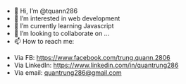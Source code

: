 - 👋 Hi, I’m @tquann286
- 👀 I’m interested in web development
- 🌱 I’m currently learning Javascript
- 💞️ I’m looking to collaborate on ...
- 📫 How to reach me: 
+ Via FB: https://www.facebook.com/trung.quann.2806
+ Via LinkedIn: https://www.linkedin.com/in/quantrung286
+ Via email: quantrung286@gmail.com

<!---
tquann286/tquann286 is a ✨ special ✨ repository because its `README.md` (this file) appears on your GitHub profile.
You can click the Preview link to take a look at your changes.
--->
